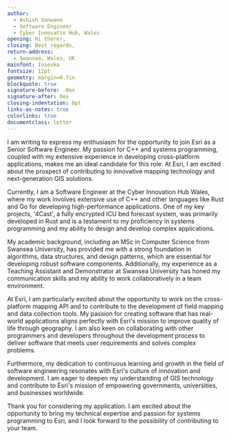 ```yaml
---
author:
  - Ashish Sonwane
  - Software Engineer
  - Cyber Innovatin Hub, Wales
opening: Hi there!,
closing: Best regards,
return-address:
  - Swansea, Wales, UK
mainfont: Iosevka
fontsize: 12pt
geometry: margin=0.7in
blockquote: true
signature-before: -8ex
signature-after: 0ex
closing-indentation: 0pt
links-as-notes: true
colorlinks: true
documentclass: letter
---
```


I am writing to express my enthusiasm for the opportunity to join Esri as a
Senior Software Engineer. My passion for C++ and systems programming, coupled
with my extensive experience in developing cross-platform applications, makes me
an ideal candidate for this role. At Esri, I am excited about the prospect of
contributing to innovative mapping technology and next-generation GIS solutions.

Currently, I am a Software Engineer at the Cyber Innovation Hub Wales, where my
work involves extensive use of C++ and other languages like Rust and Go for
developing high-performance applications. One of my key projects, '4Cast', a
fully encrypted ICU bed forecast system, was primarily developed in Rust and is
a testament to my proficiency in systems programming and my ability to design
and develop complex applications.

My academic background, including an MSc in Computer Science from Swansea
University, has provided me with a strong foundation in algorithms, data
structures, and design patterns, which are essential for developing robust
software components. Additionally, my experience as a Teaching Assistant and
Demonstrator at Swansea University has honed my communication skills and my
ability to work collaboratively in a team environment.

At Esri, I am particularly excited about the opportunity to work on the
cross-platform mapping API and to contribute to the development of field mapping
and data collection tools. My passion for creating software that has real-world
applications aligns perfectly with Esri's mission to improve quality of life
through geography. I am also keen on collaborating with other programmers and
developers throughout the development process to deliver software that meets
user requirements and solves complex problems.

Furthermore, my dedication to continuous learning and growth in the field of
software engineering resonates with Esri's culture of innovation and
development. I am eager to deepen my understanding of GIS technology and
contribute to Esri's mission of empowering governments, universities, and
businesses worldwide.

Thank you for considering my application. I am excited about the opportunity to
bring my technical expertise and passion for systems programming to Esri, and I
look forward to the possibility of contributing to your team.
